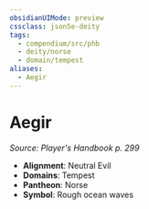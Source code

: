 ```yaml
---
obsidianUIMode: preview
cssclass: json5e-deity
tags:
  - compendium/src/phb
  - deity/norse
  - domain/tempest
aliases:
  - Aegir
---
```

# Aegir
*Source: Player's Handbook p. 299* 

- **Alignment**: Neutral Evil
- **Domains**: Tempest
- **Pantheon**: Norse
- **Symbol**: Rough ocean waves